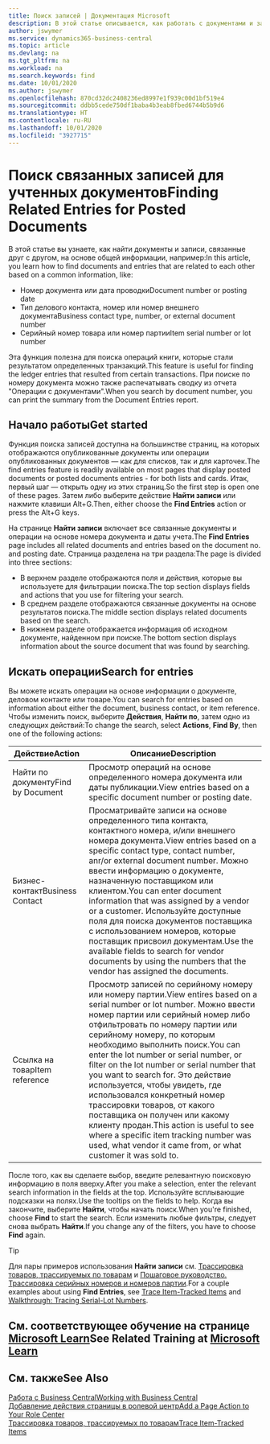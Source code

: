 ```yaml
---
title: Поиск записей | Документация Microsoft
description: В этой статье описывается, как работать с документами и записями, которые связаны
author: jswymer
ms.service: dynamics365-business-central
ms.topic: article
ms.devlang: na
ms.tgt_pltfrm: na
ms.workload: na
ms.search.keywords: find
ms.date: 10/01/2020
ms.author: jswymer
ms.openlocfilehash: 870cd32dc2408236ed8997e1f939c00d1bf519e4
ms.sourcegitcommit: ddbb5cede750df1baba4b3eab8fbed6744b5b9d6
ms.translationtype: HT
ms.contentlocale: ru-RU
ms.lasthandoff: 10/01/2020
ms.locfileid: "3927715"
---
```

# <a name="finding-related-entries-for-posted-documents"></a><span data-ttu-id="d7210-103">Поиск связанных записей для учтенных документов</span><span class="sxs-lookup"><span data-stu-id="d7210-103">Finding Related Entries for Posted Documents</span></span> 

<span data-ttu-id="d7210-104">В этой статье вы узнаете, как найти документы и записи, связанные друг с другом, на основе общей информации, например:</span><span class="sxs-lookup"><span data-stu-id="d7210-104">In this article, you learn how to find documents and entries that are related to each other based on a common information, like:</span></span>

- <span data-ttu-id="d7210-105">Номер документа или дата проводки</span><span class="sxs-lookup"><span data-stu-id="d7210-105">Document number or posting date</span></span>
- <span data-ttu-id="d7210-106">Тип делового контакта, номер или номер внешнего документа</span><span class="sxs-lookup"><span data-stu-id="d7210-106">Business contact type, number, or external document number</span></span>
- <span data-ttu-id="d7210-107">Серийный номер товара или номер партии</span><span class="sxs-lookup"><span data-stu-id="d7210-107">Item serial number or lot number</span></span>

<span data-ttu-id="d7210-108">Эта функция полезна для поиска операций книги, которые стали результатом определенных транзакций.</span><span class="sxs-lookup"><span data-stu-id="d7210-108">This feature is useful for finding the ledger entries that resulted from certain transactions.</span></span> <span data-ttu-id="d7210-109">При поиске по номеру документа можно также распечатывать сводку из отчета "Операции с документами".</span><span class="sxs-lookup"><span data-stu-id="d7210-109">When you search by document number, you can print the summary from the Document Entries report.</span></span>

## <a name="get-started"></a><span data-ttu-id="d7210-110">Начало работы</span><span class="sxs-lookup"><span data-stu-id="d7210-110">Get started</span></span>

<span data-ttu-id="d7210-111">Функция поиска записей доступна на большинстве страниц, на которых отображаются опубликованные документы или операции опубликованных документов — как для списков, так и для карточек.</span><span class="sxs-lookup"><span data-stu-id="d7210-111">The find entries feature is readily available on most pages that display posted documents or posted documents entries - for both lists and cards.</span></span> <span data-ttu-id="d7210-112">Итак, первый шаг — открыть одну из этих страниц.</span><span class="sxs-lookup"><span data-stu-id="d7210-112">So the first step is open one of these pages.</span></span> <span data-ttu-id="d7210-113">Затем либо выберите действие **Найти записи** или нажмите клавиши Alt+G.</span><span class="sxs-lookup"><span data-stu-id="d7210-113">Then, either choose the **Find Entries** action or press the Alt+G keys.</span></span>

<span data-ttu-id="d7210-114">На странице **Найти записи** включает все связанные документы и операции на основе номера документа и даты учета.</span><span class="sxs-lookup"><span data-stu-id="d7210-114">The **Find Entries** page  includes all related documents and entries based on the document no. and posting date.</span></span> <span data-ttu-id="d7210-115">Страница разделена на три раздела:</span><span class="sxs-lookup"><span data-stu-id="d7210-115">The page is divided into three sections:</span></span>

- <span data-ttu-id="d7210-116">В верхнем разделе отображаются поля и действия, которые вы используете для фильтрации поиска.</span><span class="sxs-lookup"><span data-stu-id="d7210-116">The top section displays fields and actions that you use for filtering your search.</span></span>
- <span data-ttu-id="d7210-117">В среднем разделе отображаются связанные документы на основе результатов поиска.</span><span class="sxs-lookup"><span data-stu-id="d7210-117">The middle section displays related documents based on the search.</span></span>
- <span data-ttu-id="d7210-118">В нижнем разделе отображается информация об исходном документе, найденном при поиске.</span><span class="sxs-lookup"><span data-stu-id="d7210-118">The bottom section displays information about the source document that was found by searching.</span></span>


<!--
 There are two ways to open this page:

- Choose the ![Lightbulb that opens the Tell Me feature](media/ui-search/search_small.png "Tell me what you want to do") icon, enter **Find Entries**, and then choose the related link.

    With this way, the **Find Entries** page might be empty, and you'll have to start searching for entries from scratch.
    
- Open a page that displays posted documents or posted documents entries, either a list or a card. Then, locate and select the **Find Entries** action.

    With this way, the **Find Entries**, page will include all related documents and entries based on the document no. and posting date.


    > [!TIP]
    > If you are on a page that has the **Find Entries** action, press crtl+G to open the **Find Entries** page directly. 
-->

## <a name="search-for-entries"></a><span data-ttu-id="d7210-119">Искать операции</span><span class="sxs-lookup"><span data-stu-id="d7210-119">Search for entries</span></span>

<span data-ttu-id="d7210-120">Вы можете искать операции на основе информации о документе, деловом контакте или товаре.</span><span class="sxs-lookup"><span data-stu-id="d7210-120">You can search for entries based on information about either the document, business contact, or item reference.</span></span> <span data-ttu-id="d7210-121">Чтобы изменить поиск, выберите **Действия**, **Найти по**, затем одно из следующих действий:</span><span class="sxs-lookup"><span data-stu-id="d7210-121">To change the search, select **Actions**, **Find By**, then one of the following actions:</span></span>

|<span data-ttu-id="d7210-122">Действие</span><span class="sxs-lookup"><span data-stu-id="d7210-122">Action</span></span>|<span data-ttu-id="d7210-123">Описание</span><span class="sxs-lookup"><span data-stu-id="d7210-123">Description</span></span>|
|------|-----------|
|<span data-ttu-id="d7210-124">Найти по документу</span><span class="sxs-lookup"><span data-stu-id="d7210-124">Find by Document</span></span>|<span data-ttu-id="d7210-125">Просмотр операций на основе определенного номера документа или даты публикации.</span><span class="sxs-lookup"><span data-stu-id="d7210-125">View entries based on a specific document number or posting date.</span></span>|
|<span data-ttu-id="d7210-126">Бизнес-контакт</span><span class="sxs-lookup"><span data-stu-id="d7210-126">Business Contact</span></span> |<span data-ttu-id="d7210-127">Просматривайте записи на основе определенного типа контакта, контактного номера, и/или внешнего номера документа.</span><span class="sxs-lookup"><span data-stu-id="d7210-127">View entries based on a specific contact type, contact number, anr/or external document number.</span></span> <span data-ttu-id="d7210-128">Можно ввести информацию о документе, назначенную поставщиком или клиентом.</span><span class="sxs-lookup"><span data-stu-id="d7210-128">You can enter document information that was assigned by a vendor or a customer.</span></span> <span data-ttu-id="d7210-129">Используйте доступные поля для поиска документов поставщика с использованием номеров, которые поставщик присвоил документам.</span><span class="sxs-lookup"><span data-stu-id="d7210-129">Use the available fields to search for vendor documents by using the numbers that the vendor has assigned the documents.</span></span>|
|<span data-ttu-id="d7210-130">Ссылка на товар</span><span class="sxs-lookup"><span data-stu-id="d7210-130">Item reference</span></span>|<span data-ttu-id="d7210-131">Просмотр записей по серийному номеру или номеру партии.</span><span class="sxs-lookup"><span data-stu-id="d7210-131">View entires based on a serial number or lot number.</span></span> <span data-ttu-id="d7210-132">Можно ввести номер партии или серийный номер либо отфильтровать по номеру партии или серийному номеру, по которым необходимо выполнить поиск.</span><span class="sxs-lookup"><span data-stu-id="d7210-132">You can enter the lot number or serial number, or filter on the lot number or serial number that you want to search for.</span></span> <span data-ttu-id="d7210-133">Это действие используется, чтобы увидеть, где использовался конкретный номер трассировки товаров, от какого поставщика он получен или какому клиенту продан.</span><span class="sxs-lookup"><span data-stu-id="d7210-133">This action is useful to see where a specific item tracking number was used, what vendor it came from, or what customer it was sold to.</span></span>|

<span data-ttu-id="d7210-134">После того, как вы сделаете выбор, введите релевантную поисковую информацию в поля вверху.</span><span class="sxs-lookup"><span data-stu-id="d7210-134">After you make a selection, enter the relevant search information in the fields at the top.</span></span> <span data-ttu-id="d7210-135">Используйте всплывающие подсказки на полях.</span><span class="sxs-lookup"><span data-stu-id="d7210-135">Use the tooltips on the fields to help.</span></span> <span data-ttu-id="d7210-136">Когда вы закончите, выберите **Найти**, чтобы начать поиск.</span><span class="sxs-lookup"><span data-stu-id="d7210-136">When you're finished, choose **Find** to start the search.</span></span> <span data-ttu-id="d7210-137">Если изменить любые фильтры, следует снова выбрать **Найти**.</span><span class="sxs-lookup"><span data-stu-id="d7210-137">If you change any of the filters, you have to choose **Find** again.</span></span>

> [!TIP]
> <span data-ttu-id="d7210-138">Для пары примеров использования **Найти записи** см. [Трассировка товаров, трассируемых по товарам](inventory-how-to-trace-item-tracked-items.md) и [Пошаговое руководство. Трассировка серийных номеров и номеров партии](walkthrough-tracing-serial-lot-numbers.md).</span><span class="sxs-lookup"><span data-stu-id="d7210-138">For a couple examples about using **Find Entries**, see [Trace Item-Tracked Items](inventory-how-to-trace-item-tracked-items.md) and [Walkthrough: Tracing Serial-Lot Numbers](walkthrough-tracing-serial-lot-numbers.md).</span></span>

## <a name="see-related-training-at-microsoft-learn"></a><span data-ttu-id="d7210-139">См. соответствующее обучение на странице [Microsoft Learn](/learn/modules/user-interface-dynamics-365-business-central/index)</span><span class="sxs-lookup"><span data-stu-id="d7210-139">See Related Training at [Microsoft Learn](/learn/modules/user-interface-dynamics-365-business-central/index)</span></span>

## <a name="see-also"></a><span data-ttu-id="d7210-140">См. также</span><span class="sxs-lookup"><span data-stu-id="d7210-140">See Also</span></span>

[<span data-ttu-id="d7210-141">Работа с Business Central</span><span class="sxs-lookup"><span data-stu-id="d7210-141">Working with Business Central</span></span>](ui-work-product.md)  
[<span data-ttu-id="d7210-142">Добавление действия страницы в ролевой центр</span><span class="sxs-lookup"><span data-stu-id="d7210-142">Add a Page Action to Your Role Center</span></span>](ui-bookmarks.md)  
[<span data-ttu-id="d7210-143">Трассировка товаров, трассируемых по товарам</span><span class="sxs-lookup"><span data-stu-id="d7210-143">Trace Item-Tracked Items</span></span>](inventory-how-to-trace-item-tracked-items.md)  
